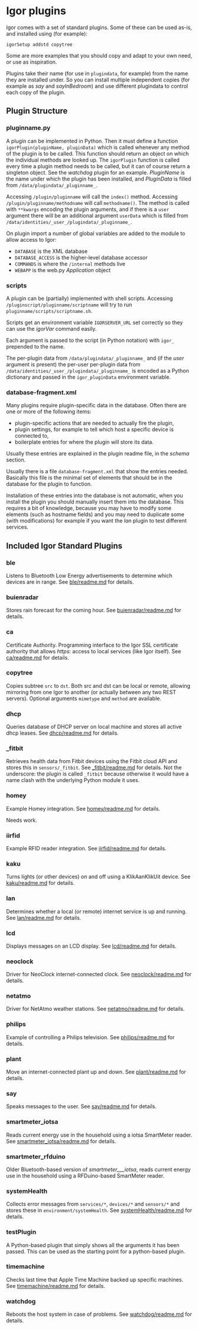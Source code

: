 # Igor plugins

Igor comes with a set of standard plugins. Some of these can be used as-is, and installed using (for example):

```
igorSetup addstd copytree
```

Some are more examples that you should copy and adapt to your own need, or use as inspiration. 

Plugins take their name (for use in `plugindata`, for example) from the name they are installed under. So you can install multiple independent copies (for example as _say_ and _sayInBedroom_) and use different plugindata to control each copy of the plugin.

## Plugin Structure

### pluginname.py

A plugin can be implemented in Python. Then it must define a function `igorPlugin(pluginName, pluginData)` which is called whenever any method of the
plugin is to be called. This function should return an object on which the individual methods are looked up. The `igorPlugin` function is called
every time a plugin method needs to be called, but it can of course return a singleton object. See the _watchdog_ plugin for an example. _PluginName_
is the name under which the plugin has been installed, and _PluginData_ is filled from `/data/plugindata/_pluginname_`.

Accessing `/plugin/pluginname` will call the `index()` method. Accessing `/plugin/pluginname/methodname` will call `methodname()`. 
The method is called with `**kwargs` encoding the plugin arguments, and if there is a `user` argument there will be an additional argument `userData`
which is filled from `/data/identities/_user_/plugindata/_pluginname_`.

On plugin import a number of global variables are added to the module to allow access to Igor:

- `DATABASE` is the XML database
- `DATABASE_ACCESS` is the higher-level database accessor
- `COMMANDS` is where the `/internal` methods live
- `WEBAPP` is the web.py _Application_ object

### scripts

A plugin can be (partially) implemented with shell scripts. Accessing `/pluginscript/pluginname/scriptname` will try to run `pluginname/scripts/scriptname.sh`.

Scripts get an environment variable `IGORSERVER_URL` set correctly so they can use the _igorVar_ command easily.

Each argument is passed to the script (in Python notation) with `igor_` prepended to the name.

The per-plugin data from `/data/plugindata/_pluginname_` and (if the _user_ argument is present) the per-user per-plugin data from `/data/identities/_user_/plugindata/_pluginname_`
is encoded as a Python dictionary and passed in the `igor_pluginData` environment variable.

### database-fragment.xml

Many plugins require plugin-specific data in the database. Often there are one or more of the following items:

- plugin-specific actions that are needed to actually fire the plugin,
- plugin settings, for example to tell which host a specific device is connected to,
- boilerplate entries for where the plugin will store its data.

Usually these entries are explained in the plugin readme file, in the _schema_ section.

Usually there is a file `database-fragment.xml` that show the entries needed. Basically this file is the minimal set of elements that should be in the database for the plugin to function. 

Installation of these entries into the database is not automatic, when you install the plugin you should manually insert them into the database. This requires a bit of knowledge, because you may have to modify some elements (such as hostname fields) and you may need to duplicate some (with modifications) for example if you want the _lan_ plugin to test different services.

## Included Igor Standard Plugins

### ble

Listens to Bluetooth Low Energy advertisements to determine which devices are in range. See [ble/readme.md](ble/readme.md) for details.

### buienradar

Stores rain forecast for the coming hour. See [buienradar/readme.md](buienradar/readme.md) for details.

### ca

Certificate Authority. Programming interface to the Igor SSL certificate authority that allows _https:_ access to local services (like Igor itself). See [ca/readme.md](ca/readme.md) for details.

### copytree

Copies subtree ```src``` to ```dst```. Both src and dst can be local or remote, allowing mirroring from one Igor to another (or actually between any two REST servers). Optional arguments ```mimetype``` and ```method``` are available.

### dhcp

Queries database of DHCP server on local machine and stores all active dhcp leases. See [dhcp/readme.md](dhcp/readme.md) for details.

### _fitbit

Retrieves health data from Fitbit devices using the Fitbit cloud API and stores this in ```sensors/_fitbit```. See [_fitbit/readme.md](_fitbit/readme.md) for details.
Not the underscore: the plugin is called `_fitbit` because otherwise it would have a name clash with the underlying Python module it uses.

### homey

Example Homey integration. See [homey/readme.md](homey/readme.md) for details.

Needs work.

### iirfid

Example RFID reader integration. See [iirfid/readme.md](iirfid/readme.md) for details.

### kaku

Turns lights (or other devices) on and off using a KlikAanKlikUit device. See [kaku/readme.md](kaku/readme.md) for details.

### lan

Determines whether a local (or remote) internet service is up and running.
See [lan/readme.md](lan/readme.md) for details.

### lcd

Displays messages on an LCD display. See [lcd/readme.md](lcd/readme.md) for details.

### neoclock

Driver for NeoClock internet-connected clock. See [neoclock/readme.md](neoclock/readme.md) for details.

### netatmo

Driver for NetAtmo weather stations. See [netatmo/readme.md](netatmo/readme.md) for details.

### philips

Example of controlling a Philips television. See [philips/readme.md](philips/readme.md) for details.

### plant

Move an internet-connected plant up and down. See [plant/readme.md](plant/readme.md) for details.

### say

Speaks messages to the user. See [say/readme.md](say/readme.md) for details.

### smartmeter_iotsa

Reads current energy use in the household using a iotsa SmartMeter reader. See [smartmeter_iotsa/readme.md](smartmeter_iotsa/readme.md) for details.

### smartmeter_rfduino

Older Bluetooth-based version of _smartmeter___iotsa_, reads current energy use in the household using a RFDuino-based SmartMeter reader.

### systemHealth

Collects error messages from `services/*`, `devices/*` and `sensors/*` and stores these in `environment/systemHealth`. See [systemHealth/readme.md](systemHealth/readme.md) for details.

### testPlugin

A Python-based plugin that simply shows all the arguments it has been passed. This can be used as the starting point for a python-based plugin.

### timemachine

Checks last time that Apple Time Machine backed up specific machines. See [timemachine/readme.md](timemachine/readme.md) for details.

### watchdog

Reboots the host system in case of problems. See [watchdog/readme.md](watchdog/readme.md) for details.

